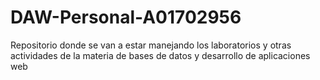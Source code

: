 # DAW-Personal-A01702956
Repositorio donde se van a estar manejando los laboratorios y otras actividades de la materia de bases de datos y desarrollo de aplicaciones web
